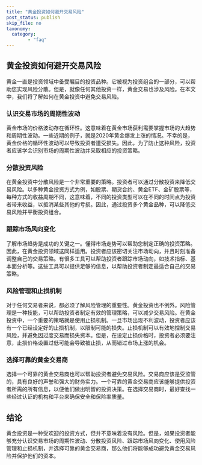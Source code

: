 ```yaml
---
title: "黄金投资如何避开交易风险"
post_status: publish
skip_file: no
taxonomy:
  category:
        - "faq"
---
```


## 黄金投资如何避开交易风险

黄金一直是投资领域中备受瞩目的投资品种。它被视为投资组合的一部分，可以帮助您实现风险分散。但是，就像任何其他投资一样，黄金交易也涉及风险。在本文中，我们将了解如何在黄金投资中避免交易风险。

### 认识交易市场的周期性波动

黄金市场的价格波动存在循环性。这意味着在黄金市场获利需要掌握市场的大趋势和周期性波动。一些近期的例子，就是2020年黄金爆发上涨的情况。不幸的是，黄金价格的循环性波动可以导致投资者遭受损失。因此，为了防止这种风险，投资者应该学会识别市场的周期性波动并采取相应的投资策略。

### 分散投资风险

在黄金投资中分散风险是一个非常重要的策略。投资者可以通过分散投资来降低交易风险。以多种黄金投资方式为例，如股票、期货合约、黄金ETF、金矿股票等，每种方式的收益周期不同，这意味着，不同的投资类型可以在不同的时间点为投资者带来收益，以抵消某些其他的亏损。因此，通过投资多个黄金品种，可以降低交易风险并平衡投资组合。

### 跟踪市场风向变化

了解市场趋势是成功的关键之一。懂得市场走势可以帮助您制定正确的投资策略。因此，在黄金投资领域这同样适用。投资者应该密切关注市场动向，并且时刻准备调整自己的交易策略。有很多工具可以帮助投资者跟踪市场动向，如技术指标、基本面分析等。这些工具可以提供足够的信息，以帮助投资者制定最适合自己的交易策略。

### 风险管理和止损机制

对于任何交易者来说，都必须了解风险管理的重要性。黄金投资也不例外。风险管理是一种技能，可以帮助投资者制定有效的管理策略，可以减少交易风险。在黄金投资中，一个重要的策略就是使用止损机制。一旦市场出现不利波动，投资者应该有一个已经设定好的止损机制，以限制可能的损失。止损机制可以有效地控制交易风险，并避免因过度交易而损失资本。但是，在设定止损价格时，投资者必须要注意，止损价格设置过低可能会导致被止损，从而错过市场上涨的机会。

### 选择可靠的黄金交易商

选择一个可靠的黄金交易商也可以帮助投资者避免交易风险。交易商应该是受监管的，具有良好的声誉和强大的财务实力。一个可靠的黄金交易商应该能够提供投资者所需的所有信息，以便他们做出明智的投资决策。在选择交易商时，最好查找一些经过认证的机构和平台来确保安全和保险率质量。

## 结论

黄金投资是一种受欢迎的投资方式，但并不意味着没有风险。但是，如果投资者能够充分认识交易市场的周期性波动、分散投资风险、跟踪市场风向变化、使用风险管理和止损机制，并选择可靠的黄金交易商，那么他们将能够成功避免黄金交易风险并保护他们的资本。
